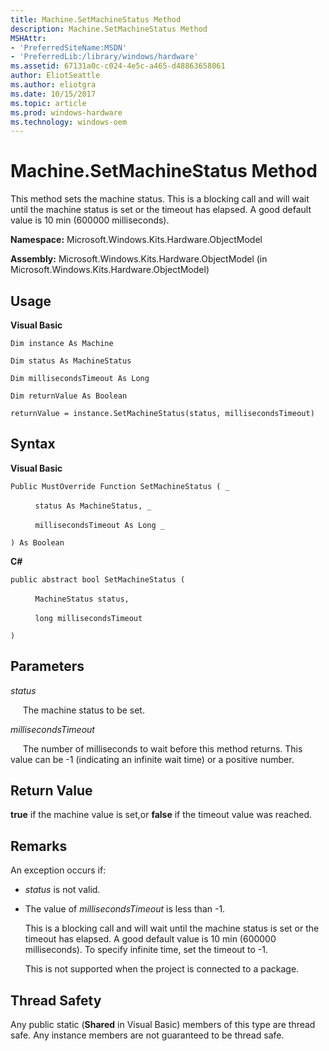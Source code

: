 ```yaml
---
title: Machine.SetMachineStatus Method
description: Machine.SetMachineStatus Method
MSHAttr:
- 'PreferredSiteName:MSDN'
- 'PreferredLib:/library/windows/hardware'
ms.assetid: 67131a0c-c024-4e5c-a465-d48863658061
author: EliotSeattle
ms.author: eliotgra
ms.date: 10/15/2017
ms.topic: article
ms.prod: windows-hardware
ms.technology: windows-oem
---
```


# Machine.SetMachineStatus Method


This method sets the machine status. This is a blocking call and will wait until the machine status is set or the timeout has elapsed. A good default value is 10 min (600000 milliseconds).

**Namespace:** Microsoft.Windows.Kits.Hardware.ObjectModel

**Assembly:** Microsoft.Windows.Kits.Hardware.ObjectModel (in Microsoft.Windows.Kits.Hardware.ObjectModel)

## <span id="Usage"></span><span id="usage"></span><span id="USAGE"></span>Usage


**Visual Basic**

`Dim instance As Machine`

`Dim status As MachineStatus`

`Dim millisecondsTimeout As Long`

`Dim returnValue As Boolean`

`returnValue = instance.SetMachineStatus(status, millisecondsTimeout)`

## <span id="Syntax"></span><span id="syntax"></span><span id="SYNTAX"></span>Syntax


**Visual Basic**

`Public MustOverride Function SetMachineStatus ( _`

          `status As MachineStatus, _`

          `millisecondsTimeout As Long _`

`) As Boolean`

**C#**

`public abstract bool SetMachineStatus (`

          `MachineStatus status,`

          `long millisecondsTimeout`

`)`

## <span id="Parameters"></span><span id="parameters"></span><span id="PARAMETERS"></span>Parameters


*status*

     The machine status to be set.

*millisecondsTimeout*

     The number of milliseconds to wait before this method returns. This value can be -1 (indicating an infinite wait time) or a positive number.

## <span id="Return_Value"></span><span id="return_value"></span><span id="RETURN_VALUE"></span>Return Value


**true** if the machine value is set,or **false** if the timeout value was reached.

## <span id="Remarks"></span><span id="remarks"></span><span id="REMARKS"></span>Remarks


An exception occurs if:

-   *status* is not valid.

-   The value of *millisecondsTimeout* is less than -1.

    This is a blocking call and will wait until the machine status is set or the timeout has elapsed. A good default value is 10 min (600000 milliseconds). To specify infinite time, set the timeout to -1.

    This is not supported when the project is connected to a package.

## <span id="Thread_Safety"></span><span id="thread_safety"></span><span id="THREAD_SAFETY"></span>Thread Safety


Any public static (**Shared** in Visual Basic) members of this type are thread safe. Any instance members are not guaranteed to be thread safe.

 

 






